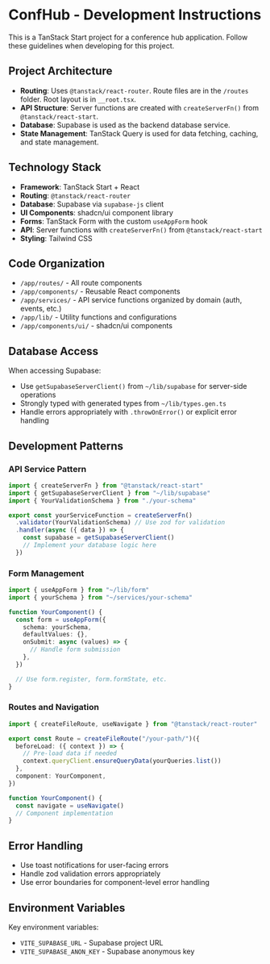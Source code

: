 # ConfHub - Development Instructions

This is a TanStack Start project for a conference hub application. Follow these guidelines when developing for this project.

## Project Architecture

- **Routing**: Uses `@tanstack/react-router`. Route files are in the `/routes` folder. Root layout is in `__root.tsx`.
- **API Structure**: Server functions are created with `createServerFn()` from `@tanstack/react-start`.
- **Database**: Supabase is used as the backend database service.
- **State Management**: TanStack Query is used for data fetching, caching, and state management.

## Technology Stack

- **Framework**: TanStack Start + React
- **Routing**: `@tanstack/react-router`
- **Database**: Supabase via `supabase-js` client
- **UI Components**: shadcn/ui component library
- **Forms**: TanStack Form with the custom `useAppForm` hook
- **API**: Server functions with `createServerFn()` from `@tanstack/react-start`
- **Styling**: Tailwind CSS

## Code Organization

- `/app/routes/` - All route components
- `/app/components/` - Reusable React components
- `/app/services/` - API service functions organized by domain (auth, events, etc.)
- `/app/lib/` - Utility functions and configurations
- `/app/components/ui/` - shadcn/ui components

## Database Access

When accessing Supabase:

- Use `getSupabaseServerClient()` from `~/lib/supabase` for server-side operations
- Strongly typed with generated types from `~/lib/types.gen.ts`
- Handle errors appropriately with `.throwOnError()` or explicit error handling

## Development Patterns

### API Service Pattern

```typescript
import { createServerFn } from "@tanstack/react-start"
import { getSupabaseServerClient } from "~/lib/supabase"
import { YourValidationSchema } from "./your-schema"

export const yourServiceFunction = createServerFn()
  .validator(YourValidationSchema) // Use zod for validation
  .handler(async ({ data }) => {
    const supabase = getSupabaseServerClient()
    // Implement your database logic here
  })
```

### Form Management

```typescript
import { useAppForm } from "~/lib/form"
import { yourSchema } from "~/services/your-schema"

function YourComponent() {
  const form = useAppForm({
    schema: yourSchema,
    defaultValues: {},
    onSubmit: async (values) => {
      // Handle form submission
    },
  })

  // Use form.register, form.formState, etc.
}
```

### Routes and Navigation

```typescript
import { createFileRoute, useNavigate } from "@tanstack/react-router"

export const Route = createFileRoute("/your-path/")({
  beforeLoad: ({ context }) => {
    // Pre-load data if needed
    context.queryClient.ensureQueryData(yourQueries.list())
  },
  component: YourComponent,
})

function YourComponent() {
  const navigate = useNavigate()
  // Component implementation
}
```

## Error Handling

- Use toast notifications for user-facing errors
- Handle zod validation errors appropriately
- Use error boundaries for component-level error handling

## Environment Variables

Key environment variables:

- `VITE_SUPABASE_URL` - Supabase project URL
- `VITE_SUPABASE_ANON_KEY` - Supabase anonymous key
